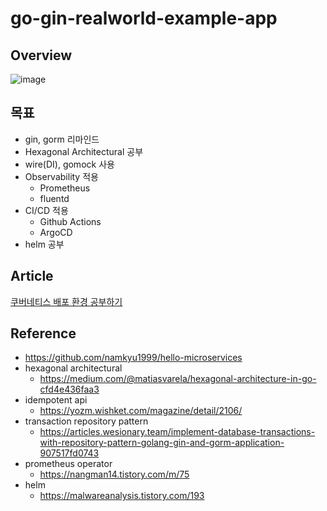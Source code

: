 # go-gin-realworld-example-app

## Overview

<img alt="image" src="https://github.com/KumKeeHyun/go-gin-realworld-example-app/assets/44857109/e070c47d-7daf-407d-87a8-682a89cc9a72">

## 목표

- gin, gorm 리마인드
- Hexagonal Architectural 공부
- wire(DI), gomock 사용
- Observability 적용
  - Prometheus
  - fluentd
- CI/CD 적용
  - Github Actions
  - ArgoCD
- helm 공부

## Article

[쿠버네티스 배포 환경 공부하기](https://kumkeehyun.github.io/posts/realworld)

## Reference

- https://github.com/namkyu1999/hello-microservices
- hexagonal architectural
  - https://medium.com/@matiasvarela/hexagonal-architecture-in-go-cfd4e436faa3
- idempotent api
  - https://yozm.wishket.com/magazine/detail/2106/
- transaction repository pattern
  - https://articles.wesionary.team/implement-database-transactions-with-repository-pattern-golang-gin-and-gorm-application-907517fd0743
- prometheus operator
  - https://nangman14.tistory.com/m/75
- helm
  - https://malwareanalysis.tistory.com/193